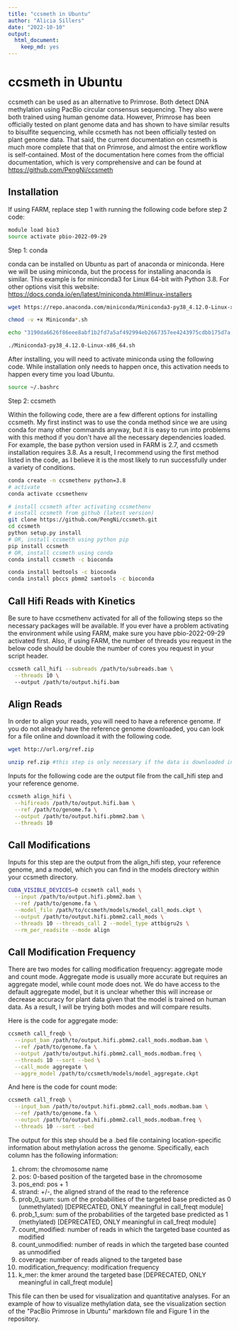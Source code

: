 ```yaml
---
title: "ccsmeth in Ubuntu"
author: "Alicia Sillers"
date: "2022-10-10"
output: 
  html_document:
    keep_md: yes
---
```




# ccsmeth in Ubuntu

ccsmeth can be used as an alternative to Primrose. Both detect DNA methylation using PacBio circular consensus sequencing. They also were both trained using human genome data. However, Primrose has been officially tested on plant genome data and has shown to have similar results to bisulfite sequencing, while ccsmeth has not been officially tested on plant genome data. That said, the current documentation on ccsmeth is much more complete that that on Primrose, and almost the entire workflow is self-contained. Most of the documentation here comes from the official documentation, which is very comprehensive and can be found at https://github.com/PengNi/ccsmeth 

## Installation

If using FARM, replace step 1 with running the following code before step 2 code:

```bash
module load bio3
source activate pbio-2022-09-29
```


Step 1: conda     

conda can be installed on Ubuntu as part of anaconda or miniconda. Here we will be using miniconda, but the process for installing anaconda is similar. This example is for miniconda3 for Linux 64-bit with Python 3.8. For other options visit this website: https://docs.conda.io/en/latest/miniconda.html#linux-installers


```bash
wget https://repo.anaconda.com/miniconda/Miniconda3-py38_4.12.0-Linux-x86_64.sh

chmod -v +x Miniconda*.sh

echo "3190da6626f86eee8abf1b2fd7a5af492994eb2667357ee4243975cdbb175d7a *Miniconda3-py38_4.12.0-Linux-x86_64.sh" | shasum --check

./Miniconda3-py38_4.12.0-Linux-x86_64.sh
```

After installing, you will need to activate miniconda using the following code. While installation only needs to happen once, this activation needs to happen every time you load Ubuntu.


```bash
source ~/.bashrc 
```

Step 2: ccsmeth   

Within the following code, there are a few different options for installing ccsmeth. My first instinct was to use the conda method since we are using conda for many other commands anyway, but it is easy to run into problems with this method if you don't have all the necessary dependencies loaded. For example, the base python version used in FARM is 2.7, and ccsmeth installation requires 3.8. As a result, I recommend using the first method listed in the code, as I believe it is the most likely to run successfully under a variety of conditions. 

```bash
conda create -n ccsmethenv python=3.8
# activate
conda activate ccsmethenv

# install ccsmeth after activating ccsmethenv
# install ccsmeth from github (latest version)
git clone https://github.com/PengNi/ccsmeth.git
cd ccsmeth
python setup.py install
# OR, install ccsmeth using python pip
pip install ccsmeth
# OR, install ccsmeth using conda
conda install ccsmeth -c bioconda
```

```bash
conda install bedtools -c bioconda
conda install pbccs pbmm2 samtools -c bioconda
```

## Call Hifi Reads with Kinetics

Be sure to have ccsmethenv activated for all of the following steps so the necessary packages will be available. If you ever have a problem activating the environment while using FARM, make sure you have pbio-2022-09-29 activated first. Also, if using FARM, the number of threads you request in the below code should be double the number of cores you request in your script header. 

```bash
ccsmeth call_hifi --subreads /path/to/subreads.bam \
  --threads 10 \ 
  --output /path/to/output.hifi.bam
```

## Align Reads
In order to align your reads, you will need to have a reference genome. If you do not already have the reference genome downloaded, you can look for a file online and download it with the following code.

```bash
wget http://url.org/ref.zip
```

```bash
unzip ref.zip #this step is only necessary if the data is downloaded in a zipped file
```

Inputs for the following code are the output file from the call_hifi step and your reference genome.

```bash
ccsmeth align_hifi \
  --hifireads /path/to/output.hifi.bam \
  --ref /path/to/genome.fa \
  --output /path/to/output.hifi.pbmm2.bam \
  --threads 10
```


## Call Modifications

Inputs for this step are the output from the align_hifi step, your reference genome, and a model, which you can find in the models directory within your ccsmeth directory.

```bash
CUDA_VISIBLE_DEVICES=0 ccsmeth call_mods \
  --input /path/to/output.hifi.pbmm2.bam \
  --ref /path/to/genome.fa \
  --model_file /path/to/ccsmeth/models/model_call_mods.ckpt \
  --output /path/to/output.hifi.pbmm2.call_mods \
  --threads 10 --threads_call 2 --model_type attbigru2s \
  --rm_per_readsite --mode align
```


## Call Modification Frequency

There are two modes for calling modification frequency: aggregate mode and count mode. Aggregate mode is usually more accurate but requires an aggregate model, while count mode does not. We do have access to the default aggregate model, but it is unclear whether this will increase or decrease accuracy for plant data given that the model is trained on human data. As a result, I will be trying both modes and will compare results.    

Here is the code for aggregate mode:

```bash
ccsmeth call_freqb \
  --input_bam /path/to/output.hifi.pbmm2.call_mods.modbam.bam \
  --ref /path/to/genome.fa \
  --output /path/to/output.hifi.pbmm2.call_mods.modbam.freq \
  --threads 10 --sort --bed \
  --call_mode aggregate \
  --aggre_model /path/to/ccsmeth/models/model_aggregate.ckpt
```

And here is the code for count mode:

```bash
ccsmeth call_freqb \
  --input_bam /path/to/output.hifi.pbmm2.call_mods.modbam.bam \
  --ref /path/to/genome.fa \
  --output /path/to/output.hifi.pbmm2.call_mods.modbam.freq \
  --threads 10 --sort --bed
```

The output for this step should be a .bed file containing location-specific information about methylation across the genome. Specifically, each column has the following information:   
1. chrom: the chromosome name   
2. pos: 0-based position of the targeted base in the chromosome   
3. pos_end: pos + 1   
4. strand: +/-, the aligned strand of the read to the reference
5. prob_0_sum: sum of the probabilities of the targeted base predicted as 0 (unmethylated) [DEPRECATED, ONLY meaningful in call_freqt module]    
6. prob_1_sum: sum of the probabilities of the targeted base predicted as 1 (methylated) [DEPRECATED, ONLY meaningful in call_freqt module]    
7. count_modified: number of reads in which the targeted base counted as modified   
8. count_unmodified: number of reads in which the targeted base counted as unmodified   
9. coverage: number of reads aligned to the targeted base   
10. modification_frequency: modification frequency    
11. k_mer: the kmer around the targeted base [DEPRECATED, ONLY meaningful in call_freqt module]   

This file can then be used for visualization and quantitative analyses. For an example of how to visualize methylation data, see the visualization section of the "PacBio Primrose in Ubuntu" markdown file and Figure 1 in the repository. 
